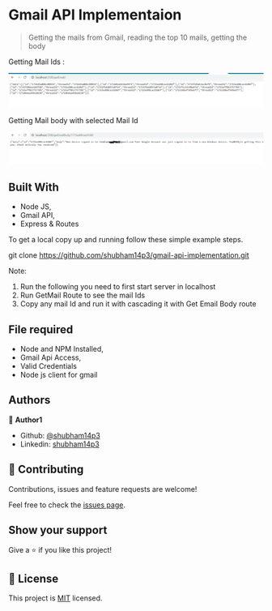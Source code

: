 # Gmail API Implementaion

> Getting the mails from Gmail, reading the top 10 mails, getting the body

Getting Mail Ids :

![screenshot](./img/GetEmail.png)

Getting Mail body with selected Mail Id

![screenshot](./img/getEmailbodyid.png)


## Built With

- Node JS,
- Gmail API,
- Express & Routes

To get a local copy up and running follow these simple example steps.

git clone https://github.com/shubham14p3/gmail-api-implementation.git

Note:
1. Run the following you need to first start server in localhost
2. Run GetMail Route to see the mail Ids
3. Copy any mail Id and run it with cascading it with Get Email Body route

## File required

- Node and NPM Installed,
- Gmail Api Access,
- Valid Credentials
- Node js client for gmail

## Authors

👤 **Author1**

- Github: [@shubham14p3](https://github.com/shubham14p3)
- Linkedin: [shubham14p3](https://linkedin.com/in/shubham14p3)

## 🤝 Contributing

Contributions, issues and feature requests are welcome!

Feel free to check the [issues page](https://github.com/shubham14p3/gmail-api-implementation/issues/).

## Show your support

Give a ⭐️ if you like this project!

## 📝 License

This project is [MIT](lic.url) licensed.
